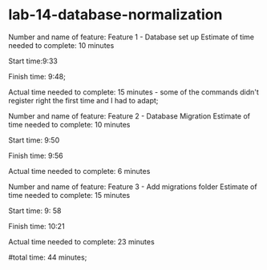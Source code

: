 # lab-14-database-normalization
Number and name of feature: Feature 1 - Database set up
Estimate of time needed to complete: 10 minutes

Start time:9:33

Finish time: 9:48;

Actual time needed to complete: 15 minutes - some of the commands didn't register right the first time and I had to adapt;


Number and name of feature: Feature 2 - Database Migration
Estimate of time needed to complete: 10 minutes

Start time: 9:50

Finish time: 9:56

Actual time needed to complete:  6 minutes

Number and name of feature: Feature 3 - Add migrations folder
Estimate of time needed to complete: 15 minutes

Start time: 9: 58

Finish time: 10:21

Actual time needed to complete: 23 minutes

#total time: 44 minutes;
